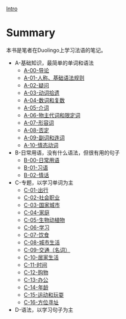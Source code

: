 [Intro](README.md)

# Summary

本书是笔者在Duolingo上学习法语的笔记。

* A-基础知识，最简单的单词和语法
  * [A-00-导论](chapter/A-00-导论.md)
  * [A-01-人称、基础语法规则](chapter/A-01-人称、基础语法规则.md)
  * [A-02-疑问](chapter/A-02-疑问.md)
  * [A-03-动词拾遗](chapter/A-03-动词拾遗.md)
  * [A-04-数词和复数](chapter/A-04-数词和复数.md)
  * [A-05-介词](chapter/A-05-介词.md)
  * [A-06-物主代词和限定词](chapter/A-06-物主代词和限定词.md)
  * [A-07-形容词](chapter/A-07-形容词.md)
  * [A-08-否定](chapter/A-08-否定.md)
  * [A-09-副词和连词](chapter/A-09-副词和连词.md)
  * [A-10-情态动词](chapter/A-10-情态动词.md)
* B-日常用语，没有什么语法，但很有用的句子
  * [B-00-日常用语](chapter/B-00-日常用语.md)
  * [B-01-习语](chapter/B-01-习语.md)
  * [B-02-情话](chapter/B-02-情话.md)
* C-专题，以学习单词为主
  * [C-01-出行](chapter/C-01-出行.md)
  * [C-02-社会职业](chapter/C-02-社会职业.md)
  * [C-03-国家城市](chapter/C-03-国家城市.md)
  * [C-04-家庭](chapter/C-04-家庭.md)
  * [C-05-生物动植物](chapter/C-05-生物动植物.md)
  * [C-06-学习](chapter/C-06-学习.md)
  * [C-07-饮食](chapter/C-07-饮食.md)
  * [C-08-城市生活](chapter/C-08-城市生活.md)
  * [C-09-交通（名词）](chapter/C-09-交通（名词）.md)
  * [C-10-居家生活](chapter/C-10-居家生活.md)
  * [C-11-时间](chapter/C-11-时间.md)
  * [C-12-购物](chapter/C-12-购物.md)
  * [C-13-办公](chapter/C-13-办公.md)
  * [C-14-年龄](chapter/C-14-年龄.md)
  * [C-15-运动和玩耍](chapter/C-15-运动和玩耍.md)
  * [C-16-方位寻址](chapter/C-16-方位寻址.md)
* D-语法，以学习句子为主
